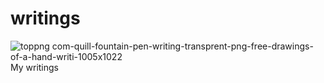 # writings
![toppng com-quill-fountain-pen-writing-transprent-png-free-drawings-of-a-hand-writi-1005x1022](https://user-images.githubusercontent.com/35906419/139339718-94f246a6-d206-452e-8aeb-65ff6878316a.png)
My writings
